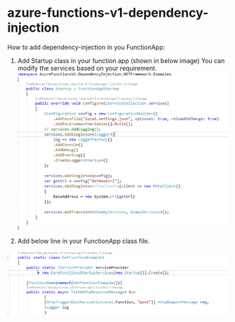 # azure-functions-v1-dependency-injection

How to add dependency-injection in you FunctionApp:
1. Add Startup class in your function app (shown in below image)
  You can modify the services based on your requirement.
![Image of Startup](https://github.com/sanjaykumar19-repo/azure-functions-v1-dependency-injection/blob/master/Startup.PNG)

2. Add below line in your FunctionApp class file.

![Image of FunctionApp](https://github.com/sanjaykumar19-repo/azure-functions-v1-dependency-injection/blob/master/FunctionApp.PNG)
